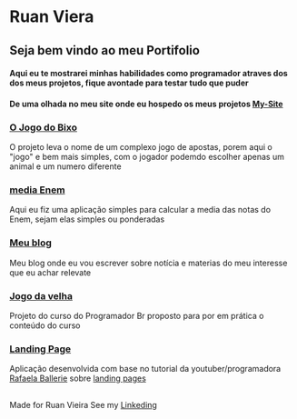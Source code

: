 # Ruan Viera
  
## Seja bem vindo ao meu Portifolio
#### Aqui eu te mostrarei minhas habilidades como programador atraves dos dos meus projetos, fique avontade para testar tudo que puder
#### De uma olhada no meu site onde eu hospedo os meus projetos [My-Site](https://runnanc-137.github.io/WebSite-s/)

### [O Jogo do Bixo](https://runnanc-137.github.io/WebSite-s/Jogo_do_Bixo) 

  O projeto leva o nome de um complexo jogo de apostas, porem aqui o "jogo" e bem mais simples, com o jogador podemdo escolher apenas um animal e um numero diferente 

### [media Enem](https://runnanc-137.github.io/WebSite-s/media_enem) 

<p>
  Aqui eu fiz uma aplicação simples para calcular a media das notas do Enem, sejam elas simples ou ponderadas
</p>

### [Meu blog](https://runnanc-137.github.io/WebSite-s/My_Blog) 

Meu blog onde eu vou escrever sobre notícia e materias do meu interesse que eu achar relevate

### [Jogo da velha](https://runnanc-137.github.io/WebSite-s/jogo_da_velha) 

Projeto do curso do Programador Br proposto para por em prática o conteúdo do curso


### [Landing Page](https://runnanc-137.github.io/WebSite-s/landpage) 

Aplicação desenvolvida com base no tutorial da youtuber/programadora [Rafaela Ballerie](https://www.youtube.com/c/rafaellaballerini) sobre [landing pages](https://www.youtube.com/watch?v=llF6vD-RljE&t=2497s) 

##
Made for Ruan Vieira See my [Linkeding](https://www.linkedin.com/ruan-viera-04a9ab1b9)
